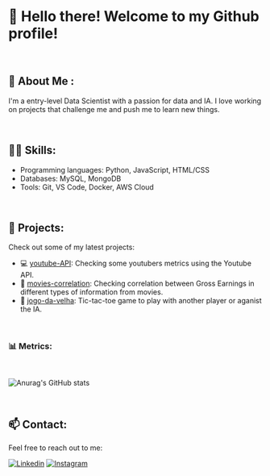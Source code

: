 # 👋 Hello there! Welcome to my Github profile!

<br>

## 🤖 About Me :
I'm a entry-level Data Scientist with a passion for data and IA. I love working on projects that challenge me and push me to learn new things. 

<br>

## :woman_technologist: Skills:
- Programming languages: Python, JavaScript, HTML/CSS
- Databases: MySQL, MongoDB
- Tools: Git, VS Code, Docker, AWS Cloud

<br>

## 🔭 Projects:
Check out some of my latest projects:
- 💻 [youtube-API](https://github.com/anaVitoriaLouro/youtube-API): Checking some youtubers metrics using the Youtube API.
- 🎥 [movies-correlation](https://github.com/anaVitoriaLouro/movies-correlation): Checking correlation between Gross Earnings in different types of information from movies.
- 🎲 [jogo-da-velha](https://github.com/anaVitoriaLouro/jogo-da-velha): Tic-tac-toe game to play with another player or aganist the IA.

<br>

### 📊 Metrics:

<br>

![Anurag's GitHub stats](https://github-readme-stats.vercel.app/api?username=anaVitoriaLouro&show_icons=true&theme=material-palenight)

<br>

## 📫 Contact:
Feel free to reach out to me:

[![Linkedin](https://img.shields.io/badge/LinkedIn-0077B5?style=for-the-badge&logo=linkedin&logoColor=white)](https://www.linkedin.com/in/ana-vitoria-louro-navili/) [![Instagram](https://img.shields.io/badge/Instagram-E4405F?style=for-the-badge&logo=instagram&logoColor=white)](https://www.instagram.com/uthenera/)
